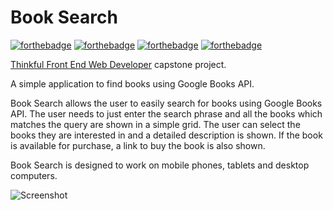 # Book Search
[![forthebadge](http://forthebadge.com/images/badges/uses-html.svg)](http://forthebadge.com)
[![forthebadge](http://forthebadge.com/images/badges/uses-css.svg)](http://forthebadge.com)
[![forthebadge](http://forthebadge.com/images/badges/uses-js.svg)](http://forthebadge.com)
[![forthebadge](http://forthebadge.com/images/badges/built-with-swag.svg)](http://forthebadge.com)

[Thinkful Front End Web Developer](https://www.thinkful.com/courses/learn-web-development-online/) capstone project.

A simple application to find books using Google Books API.

Book Search allows the user to easily search for books using Google Books API. The user needs to just enter the search phrase and all the books which matches the query are shown in a simple grid. The user can select the books they are interested in and a detailed description is shown. If the book is available for purchase, a link to buy the book is also shown.

Book Search is designed to work on mobile phones, tablets and desktop computers.

![Screenshot](prototype/screenshot.jpg)